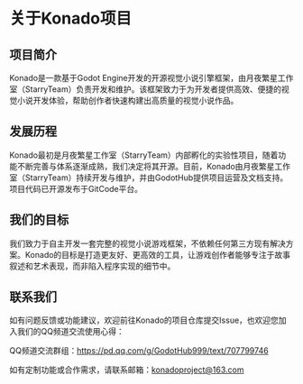 # 关于Konado项目

## 项目简介

Konado是一款基于Godot Engine开发的开源视觉小说引擎框架，由月夜繁星工作室（StarryTeam）负责开发和维护。该框架致力于为开发者提供高效、便捷的视觉小说开发体验，帮助创作者快速构建出高质量的视觉小说作品。

## 发展历程

Konado最初是月夜繁星工作室（StarryTeam）内部孵化的实验性项目，随着功能不断完善与体系逐渐成熟，我们决定将其开源。目前，Konado由月夜繁星工作室（StarryTeam）持续开发与维护，并由GodotHub提供项目运营及文档支持。项目代码已开源发布于GitCode平台。

## 我们的目标

我们致力于自主开发一套完整的视觉小说游戏框架，不依赖任何第三方现有解决方案。Konado的目标是打造更友好、更高效的工具，让游戏创作者能够专注于故事叙述和艺术表现，而非陷入程序实现的细节中。

## 联系我们

如有问题反馈或功能建议，欢迎前往Konado的项目仓库提交Issue，也欢迎您加入我们的QQ频道交流使用心得：

QQ频道交流群组：https://pd.qq.com/g/GodotHub999/text/707799746

如有定制功能或合作需求，请联系邮箱：konadoproject@163.com